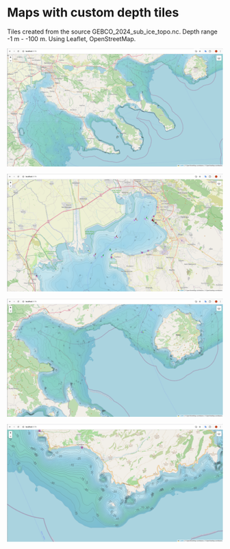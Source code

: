 # Maps with custom depth tiles

Tiles created from the source GEBCO_2024_sub_ice_topo.nc.
Depth range -1 m - -100 m.
Using Leaflet, OpenStreetMap.

<p align="center">
  <img src="Imgs/Screenshot-from-2025-09-17.png"/>
</p>

<p align="center">
  <img src="Imgs/Screenshot-from-2025-09-17-1.png"/>
</p>

<p align="center">
  <img src="Imgs/Screenshot-from-2025-09-17-2.png"/>
</p>

<p align="center">
  <img src="Imgs/Screenshot-from-2025-09-17-3.png"/>
</p>
